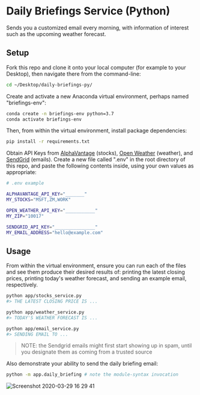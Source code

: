 # Daily Briefings Service (Python)

Sends you a customized email every morning, with information of interest such as the upcoming weather forecast.

## Setup

Fork this repo and clone it onto your local computer (for example to your Desktop), then navigate there from the command-line:

```sh
cd ~/Desktop/daily-briefings-py/
```

Create and activate a new Anaconda virtual environment, perhaps named "briefings-env":

```sh
conda create -n briefings-env python=3.7
conda activate briefings-env
```

Then, from within the virtual environment, install package dependencies:

```sh
pip install -r requirements.txt
```

Obtain API Keys from [AlphaVantage](https://www.alphavantage.co/support/#api-key) (stocks), [Open Weather](https://home.openweathermap.org/api_keys) (weather), and [SendGrid](https://app.sendgrid.com/settings/api_keys) (emails). Create a new file called ".env" in the root directory of this repo, and paste the following contents inside, using your own values as appropriate:

```sh
# .env example

ALPHAVANTAGE_API_KEY="_______"
MY_STOCKS="MSFT,ZM,WORK"

OPEN_WEATHER_API_KEY="___________"
MY_ZIP="10017"

SENDGRID_API_KEY="_______________"
MY_EMAIL_ADDRESS="hello@example.com"
```

## Usage

From within the virtual environment, ensure you can run each of the files and see them produce their desired results of: printing the latest closing prices, printing today's weather forecast, and sending an example email, respectively.

```sh
python app/stocks_service.py
#> THE LATEST CLOSING PRICE IS ...
```

```sh
python app/weather_service.py
#> TODAY'S WEATHER FORECAST IS ...
```

```sh
python app/email_service.py
#> SENDING EMAIL TO ...
```

> NOTE: the Sendgrid emails might first start showing up in spam, until you designate them as coming from a trusted source

Also demonstrate your ability to send the daily briefing email:

```sh
python -m app.daily_briefing # note the module-syntax invocation
```

![Screenshot 2020-03-29 16 29 41](https://user-images.githubusercontent.com/1328807/77859989-8831dd80-71da-11ea-9e6b-68469b7f6f09.png)
